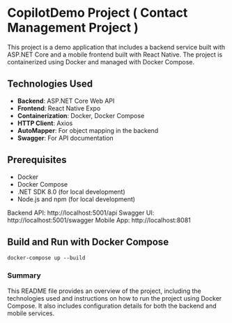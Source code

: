 # CopilotDemo Project ( Contact Management Project )

This project is a demo application that includes a backend service built with ASP.NET Core and a mobile frontend built with React Native. The project is containerized using Docker and managed with Docker Compose.

## Technologies Used

- **Backend**: ASP.NET Core Web API
- **Frontend**: React Native Expo
- **Containerization**: Docker, Docker Compose
- **HTTP Client**: Axios
- **AutoMapper**: For object mapping in the backend
- **Swagger**: For API documentation

## Prerequisites

- Docker
- Docker Compose
- .NET SDK 8.0 (for local development)
- Node.js and npm (for local development)

Backend API: http://localhost:5001/api
Swagger UI: http://localhost:5001/swagger
Mobile App: http://localhost:8081



## Build and Run with Docker Compose
`docker-compose up --build`


### Summary

This README file provides an overview of the project, including the technologies used and instructions on how to run the project using Docker Compose. It also includes configuration details for both the backend and mobile services.
